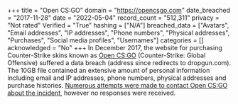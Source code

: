 +++
title = "Open CS:GO"
domain = "https://opencsgo.com"
date_breached = "2017-11-28"
date = "2022-05-04"
record_count = "512,311"
privacy = "Not rated"
Verified = "True"
hashing = ["N/A"]
breached_data = ["Avatars", "Email addresses", "IP addresses", "Phone numbers", "Physical addresses", "Purchases", "Social media profiles", "Usernames"]
categories = []
acknowledged = "No"
+++
In December 2017, the website for purchasing Counter-Strike skins known as <a href="http://opencsgo.com" target="_blank" rel="noopener">Open CS:GO</a> (Counter-Strike: Global Offensive) suffered a data breach (address since redirects to dropgun.com). The 10GB file contained an extensive amount of personal information including email and IP addresses, phone numbers, physical addresses and purchase histories. <a href="https://www.troyhunt.com/streamlining-data-breach-disclosures-a-step-by-step-process" target="_blank" rel="noopener">Numerous attempts were made to contact Open CS:GO about the incident</a>, however no responses were received.
